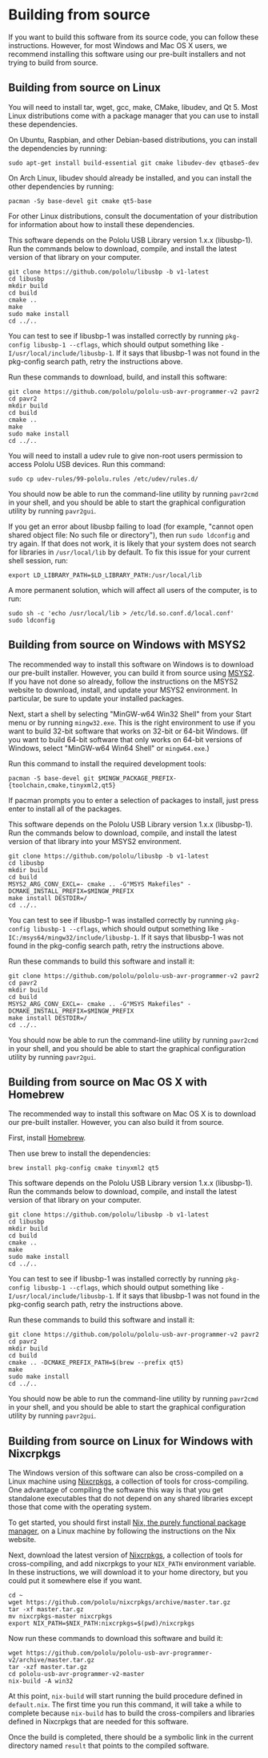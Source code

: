 # Building from source

If you want to build this software from its source code, you can follow these
instructions.  However, for most Windows and Mac OS X users, we recommend
installing this software using our pre-built installers and not trying to build
from source.


## Building from source on Linux

You will need to install tar, wget, gcc, make, CMake, libudev, and Qt 5.  Most
Linux distributions come with a package manager that you can use to install
these dependencies.

On Ubuntu, Raspbian, and other Debian-based distributions, you can install the
dependencies by running:

    sudo apt-get install build-essential git cmake libudev-dev qtbase5-dev

On Arch Linux, libudev should already be installed, and you can install the
other dependencies by running:

    pacman -Sy base-devel git cmake qt5-base

For other Linux distributions, consult the documentation of your distribution
for information about how to install these dependencies.

This software depends on the Pololu USB Library version 1.x.x (libusbp-1).  Run
the commands below to download, compile, and install the latest version of that
library on your computer.

    git clone https://github.com/pololu/libusbp -b v1-latest
    cd libusbp
    mkdir build
    cd build
    cmake ..
    make
    sudo make install
    cd ../..

You can test to see if libusbp-1 was installed correctly by running
`pkg-config libusbp-1 --cflags`,
which should output something like
`-I/usr/local/include/libusbp-1`.
If it says that libusbp-1 was not found in the pkg-config search path,
retry the instructions above.

Run these commands to download, build, and install this software:

    git clone https://github.com/pololu/pololu-usb-avr-programmer-v2 pavr2
    cd pavr2
    mkdir build
    cd build
    cmake ..
    make
    sudo make install
    cd ../..

You will need to install a udev rule to give non-root users permission to access
Pololu USB devices. Run this command:

    sudo cp udev-rules/99-pololu.rules /etc/udev/rules.d/

You should now be able to run the command-line utility by running `pavr2cmd` in
your shell, and you should be able to start the graphical configuration utility
by running `pavr2gui`.

If you get an error about libusbp failing to load (for example,
"cannot open shared object file: No such file or directory"), then
run `sudo ldconfig` and try again.  If that does not work, it is likely that
your system does not search for libraries in `/usr/local/lib`
by default.  To fix this issue for your current shell session, run:

    export LD_LIBRARY_PATH=$LD_LIBRARY_PATH:/usr/local/lib

A more permanent solution, which will affect all users of the computer, is to
run:

    sudo sh -c 'echo /usr/local/lib > /etc/ld.so.conf.d/local.conf'
    sudo ldconfig


## Building from source on Windows with MSYS2

The recommended way to install this software on Windows is to download our
pre-built installer.  However, you can build it from source using
[MSYS2](http://msys2.github.io/).  If you have not done so already, follow the
instructions on the MSYS2 website to download, install, and update your MSYS2
environment.  In particular, be sure to update your installed packages.

Next, start a shell by selecting "MinGW-w64 Win32 Shell" from your Start menu or
by running `mingw32.exe`.  This is the right environment to use if you want to
build 32-bit software that works on 32-bit or 64-bit Windows.  (If you want to
build 64-bit software that only works on 64-bit versions of Windows, select
"MinGW-w64 Win64 Shell" or `mingw64.exe`.)

Run this command to install the required development tools:

    pacman -S base-devel git $MINGW_PACKAGE_PREFIX-{toolchain,cmake,tinyxml2,qt5}

If pacman prompts you to enter a selection of packages to install, just press
enter to install all of the packages.

This software depends on the Pololu USB Library version 1.x.x (libusbp-1).  Run
the commands below to download, compile, and install the latest version of that
library into your MSYS2 environment.

    git clone https://github.com/pololu/libusbp -b v1-latest
    cd libusbp
    mkdir build
    cd build
    MSYS2_ARG_CONV_EXCL=- cmake .. -G"MSYS Makefiles" -DCMAKE_INSTALL_PREFIX=$MINGW_PREFIX
    make install DESTDIR=/
    cd ../..

You can test to see if libusbp-1 was installed correctly by running
`pkg-config libusbp-1 --cflags`,
which should output something like
`-IC:/msys64/mingw32/include/libusbp-1`.
If it says that libusbp-1 was not found in the pkg-config search path,
retry the instructions above.

Run these commands to build this software and install it:

    git clone https://github.com/pololu/pololu-usb-avr-programmer-v2 pavr2
    cd pavr2
    mkdir build
    cd build
    MSYS2_ARG_CONV_EXCL=- cmake .. -G"MSYS Makefiles" -DCMAKE_INSTALL_PREFIX=$MINGW_PREFIX
    make install DESTDIR=/
    cd ../..

You should now be able to run the command-line utility by running `pavr2cmd` in
your shell, and you should be able to start the graphical configuration utility
by running `pavr2gui`.


## Building from source on Mac OS X with Homebrew

The recommended way to install this software on Mac OS X is to download our
pre-built installer.  However, you can also build it from source.

First, install [Homebrew](http://brew.sh/).

Then use brew to install the dependencies:

    brew install pkg-config cmake tinyxml2 qt5

This software depends on the Pololu USB Library version 1.x.x (libusbp-1).  Run
the commands below to download, compile, and install the latest version of that
library on your computer.

    git clone https://github.com/pololu/libusbp -b v1-latest
    cd libusbp
    mkdir build
    cd build
    cmake ..
    make
    sudo make install
    cd ../..

You can test to see if libusbp-1 was installed correctly by running
`pkg-config libusbp-1 --cflags`,
which should output something like
`-I/usr/local/include/libusbp-1`.
If it says that libusbp-1 was not found in the pkg-config search path,
retry the instructions above.

Run these commands to build this software and install it:

    git clone https://github.com/pololu/pololu-usb-avr-programmer-v2 pavr2
    cd pavr2
    mkdir build
    cd build
    cmake .. -DCMAKE_PREFIX_PATH=$(brew --prefix qt5)
    make
    sudo make install
    cd ../..

You should now be able to run the command-line utility by running `pavr2cmd` in
your shell, and you should be able to start the graphical configuration utility
by running `pavr2gui`.


## Building from source on Linux for Windows with Nixcrpkgs

The Windows version of this software can also be cross-compiled on a Linux
machine using [Nixcrpkgs](https://github.com/pololu/nixcrpkgs), a collection of tools for
cross-compiling.  One advantage of compiling the software this way is that you get standalone executables that do not depend on any shared libraries except those that come with the operating system.

To get started, you should first install [Nix, the purely functional
package manager](http://nixos.org/nix/), on a Linux machine by following the
instructions on the Nix website.

Next, download the latest version of
[Nixcrpkgs](https://github.com/pololu/nixcrpkgs), a collection of tools for
cross-compiling, and add nixcrpkgs to your `NIX_PATH` environment variable.  In
these instructions, we will download it to your home directory, but you could
put it somewhere else if you want.

    cd ~
    wget https://github.com/pololu/nixcrpkgs/archive/master.tar.gz
    tar -xf master.tar.gz
    mv nixcrpkgs-master nixcrpkgs
    export NIX_PATH=$NIX_PATH:nixcrpkgs=$(pwd)/nixcrpkgs

Now run these commands to download this software and build it:

    wget https://github.com/pololu/pololu-usb-avr-programmer-v2/archive/master.tar.gz
    tar -xzf master.tar.gz
    cd pololu-usb-avr-programmer-v2-master
    nix-build -A win32

At this point, `nix-build` will start running the build procedure defined in
`default.nix`.  The first time you run this command, it will take a while to
complete because `nix-build` has to build the cross-compilers and libraries
defined in Nixcrpkgs that are needed for this software.

Once the build is completed, there should be a symbolic link in the current
directory named `result` that points to the compiled software.
